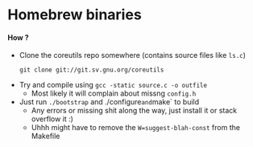 # Homebrew binaries

#### How ?

- Clone the coreutils repo somewhere (contains source files like `ls.c`)
    ```
    git clone git://git.sv.gnu.org/coreutils
    ```    
- Try and compile using `gcc -static source.c -o outfile`
    - Most likely it will complain about missng `config.h`
- Just run `./bootstrap` and ./configure` and `make` to build
    - Any errors or missing shit along the way, just install it or stack overflow it :) 
    - Uhhh might have to remove the `W=suggest-blah-const` from the Makefile 
